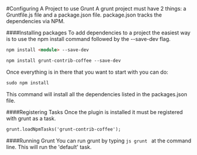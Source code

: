 #Configuring A Project to use Grunt
A grunt project must have 2 things: a Gruntfile.js file and a package.json file.
package.json tracks the dependencies via NPM. 

####Installing packages
To add dependencies to a project the easiest way is to use the npm install <module> command followed by the --save-dev flag. 

```markdown 
npm install <module> --save-dev
``` 

```markdown 
npm install grunt-contrib-coffee --save-dev
```

Once everything is in there that you want to start with you can do: 

```markdown 
sudo npm install 
```

This command will install all the dependencies listed in the packages.json file.

####Registering Tasks 
Once the plugin is installed it must be registered with grunt as a task. 

```markdown 
grunt.loadNpmTasks('grunt-contrib-coffee');
```

####Running Grunt 
You can run grunt by typing ```js grunt ``` at the command line. This will run the 'default' task. 
